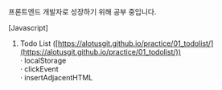 프론트엔드 개발자로 성장하기 위해 공부 중입니다.

[Javascript]
  1. Todo List ([https://alotusgit.github.io/practice/01_todolist/](https://alotusgit.github.io/practice/01_todolist/))  
    · localStorage  
    · clickEvent  
    · insertAdjacentHTML  
